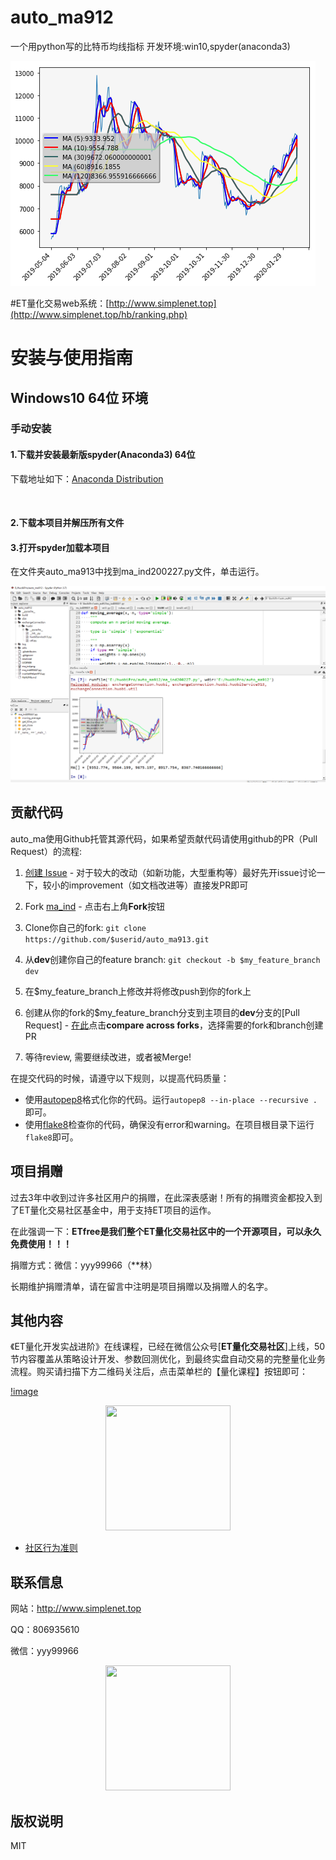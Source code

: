# auto_ma912
 一个用python写的比特币均线指标
 开发环境:win10,spyder(anaconda3)
 <p align="center">

![](\img\ma_ind.png)

</p>

#ET量化交易web系统：[http://www.simplenet.top](http://www.simplenet.top/hb/ranking.php)
# 安装与使用指南


## Windows10 64位 环境

### 手动安装

#### 1.下载并安装最新版spyder(Anaconda3) 64位

下载地址如下：[Anaconda Distribution](https://www.anaconda.com/distribution/)


&nbsp;
#### 2.下载本项目并解压所有文件
#### 3.打开spyder加载本项目
在文件夹auto_ma913中找到ma_ind200227.py文件，单击运行。

![](\img\01.png)



## 贡献代码

auto_ma使用Github托管其源代码，如果希望贡献代码请使用github的PR（Pull Request）的流程:

1. [创建 Issue](https://github.com/yyy999/auto_ma912/issues/new) - 对于较大的改动（如新功能，大型重构等）最好先开issue讨论一下，较小的improvement（如文档改进等）直接发PR即可

2. Fork [ma_ind](https://github.com/yyy999/auto_ma912) - 点击右上角**Fork**按钮

3. Clone你自己的fork: ```git clone https://github.com/$userid/auto_ma913.git```

4. 从**dev**创建你自己的feature branch: ```git checkout -b $my_feature_branch dev```

5. 在$my_feature_branch上修改并将修改push到你的fork上

6. 创建从你的fork的$my_feature_branch分支到主项目的**dev**分支的[Pull Request] -  [在此](https://github.com/yyy999/auto_ma912/compare?expand=1)点击**compare across forks**，选择需要的fork和branch创建PR

7. 等待review, 需要继续改进，或者被Merge!

在提交代码的时候，请遵守以下规则，以提高代码质量：

  * 使用[autopep8](https://github.com/hhatto/autopep8)格式化你的代码。运行```autopep8 --in-place --recursive . ```即可。
  * 使用[flake8](https://pypi.org/project/flake8/)检查你的代码，确保没有error和warning。在项目根目录下运行```flake8```即可。



## 项目捐赠

过去3年中收到过许多社区用户的捐赠，在此深表感谢！所有的捐赠资金都投入到了ET量化交易社区基金中，用于支持ET项目的运作。

在此强调一下：**ETfree是我们整个ET量化交易社区中的一个开源项目，可以永久免费使用！！！**

捐赠方式：微信：yyy99966（**林）

长期维护捐赠清单，请在留言中注明是项目捐赠以及捐赠人的名字。



## 其他内容
《ET量化开发实战进阶》在线课程，已经在微信公众号[**ET量化交易社区**]上线，50节内容覆盖从策略设计开发、参数回测优化，到最终实盘自动交易的完整量化业务流程。购买请扫描下方二维码关注后，点击菜单栏的【量化课程】按钮即可：

[!image](http://www.simplenet.top/hb/image/Mt4_ea999_s.jpg)
<p align="center">
  <img src ="http://www.simplenet.top/hb/image/Mt4_ea999_s.jpg"  width="200" height="200"/>
</p>

* [社区行为准则](https://github.com/yyy999/auto_ma912/blob/docs/rule.md)

## 联系信息
 网站：http://www.simplenet.top

 QQ：806935610

 微信：yyy99966
<p align="center">
  <img src ="http://www.simplenet.top/hb/image/yyy99966_1.jpg"  width="200" height="200"/>

</p>

## 版权说明

MIT




